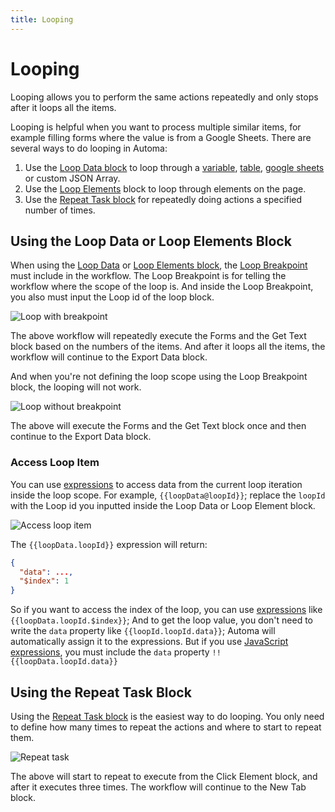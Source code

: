 ```yaml
---
title: Looping
---
```


# Looping

Looping allows you to perform the same actions repeatedly and only stops after it loops all the items.

Looping is helpful when you want to process multiple similar items, for example filling forms where the value is from a Google Sheets. There are several ways to do looping in Automa:

1. Use the [Loop Data block](../blocks/loop-data.md) to loop through a [variable](./variables.md), [table](./table.md), [google sheets](../blocks/google-sheets.md) or custom JSON Array.
2. Use the [Loop Elements](../blocks/loop-elements.md) block to loop through elements on the page.
3. Use the [Repeat Task block](../blocks/repeat-task.md) for repeatedly doing actions a specified number of times.

## Using the Loop Data or Loop Elements Block

When using the [Loop Data](../blocks/log-data.md) or [Loop Elements block](../blocks/loop-elements.md), the [Loop Breakpoint](../blocks/loop-breakpoint.md) must include in the workflow. The Loop Breakpoint is for telling the workflow where the scope of the loop is. And inside the Loop Breakpoint, you also must input the Loop id of the loop block.

![Loop with breakpoint](https://res.cloudinary.com/chat-story/image/upload/v1666320965/automa/chrome_7wEPnPfNRQ_e1ee2l.png)

The above workflow will repeatedly execute the Forms and the Get Text block based on the numbers of the items. And after it loops all the items, the workflow will continue to the Export Data block.

And when you're not defining the loop scope using the Loop Breakpoint block, the looping will not work.

![Loop without breakpoint](https://res.cloudinary.com/chat-story/image/upload/v1666320717/automa/chrome_csX5PLkZBq_h5hu0k.png)

The above will execute the Forms and the Get Text block once and then continue to the Export Data block.

### Access Loop Item
You can use [expressions](./expressions.md) to access data from the current loop iteration inside the loop scope. For example, <code v-pre>{{loopData@loopId}}</code>; replace the `loopId` with the Loop id you inputted inside the Loop Data or Loop Element block.

![Access loop item](https://res.cloudinary.com/chat-story/image/upload/v1666321501/automa/chrome_Z1IwOcaATY_gxfn6k.png)

The <code v-pre>{{loopData.loopId}}</code> expression will return:
```json
{
  "data": ...,
  "$index": 1
}
```
So if you want to access the index of the loop, you can use [expressions](./expressions.md) like <code v-pre>{{loopData.loopId.$index}}</code>; And to get the loop value, you don't need to write the `data` property like <code v-pre>{{loopId.loopId.data}}</code>; Automa will automatically assign it to the expressions. But if you use [JavaScript expressions](./expressions.md#javascript-expressions), you must include the `data` property <code v-pre>!!{{loopData.loopId.data}}</code>

## Using the Repeat Task Block

Using the [Repeat Task block](../blocks/repeat-task.md) is the easiest way to do looping. You only need to define how many times to repeat the actions and where to start to repeat them.

![Repeat task](https://res.cloudinary.com/chat-story/image/upload/v1666322277/automa/chrome_LWjlxa5ZMT_t2jrr2.png)

The above will start to repeat to execute from the Click Element block, and after it executes three times. The workflow will continue to the New Tab block.